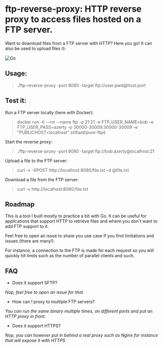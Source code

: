 # ftp-reverse-proxy: HTTP reverse proxy to access files hosted on a FTP server.

Want to download files from a FTP server with HTTP? Here you go!
It can also be used to upload files 🤓.

![Go](https://github.com/youribonnaffe/ftp-reverse-proxy/workflows/Go/badge.svg)

## Usage:

> ./ftp-reverse-proxy -port 8080 -target ftp://user:pwd@host:port

## Test it:

Run a FTP server locally (here with Docker):

> docker  run -ti --rm --name ftp -p 21:21 -e FTP_USER_NAME=bob -e FTP_USER_PASS=azerty -p 30000-30009:30000-30009 -e "PUBLICHOST=localhost" stilliard/pure-ftpd

Start the reverse proxy:

> ./ftp-reverse-proxy -port 8080 -target ftp://bob:azerty@localhost:21

Upload a file to the FTP server:

> curl -v -XPOST http://localhost:8080/file.txt -d @file.txt

Download a file from the FTP server:

> curl -v http://localhost:8080/file.txt

## Roadmap

This is a tool I built mostly to practice a bit with Go. It can be useful for applications that support HTTP to retrieve
files and where you don't want to add FTP support to it.

Feel free to open an issue to share you use case if you find limitations and issues (there are many!).

For instance, a connection to the FTP is made for each request so you will quickly hit limits such as the number of parallel 
clients and such.

## FAQ

- Does it support SFTP?

_Nop, feel free to open an issue for that._

- How can I proxy to multiple FTP servers?

_You can run the same binary multiple times, on different ports and put an HTTP proxy in front._

- Does it support HTTPS?

_Nop, you can however put in behind a real proxy such as Nginx for instance that will expose it with
HTTPS._
